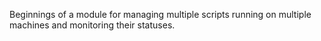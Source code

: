 Beginnings of a module for managing multiple scripts running on multiple machines and monitoring their statuses.